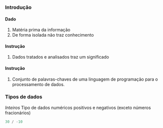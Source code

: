 ### Introdução
#### Dado
1. Matéria prima da informação
2. De forma isolada não traz conhecimento
#### Instrução
1. Dados tratados e analisados traz um significado
#### Instrução
1. Conjunto de palavras-chaves de uma linguagem de programação para o processamento de dados.

### Tipos de dados

*Inteiros*
	Tipo de dados numéricos positivos e negativos (exceto números fracionários)
 ```javascript   
 30 / -10
 ```
 
